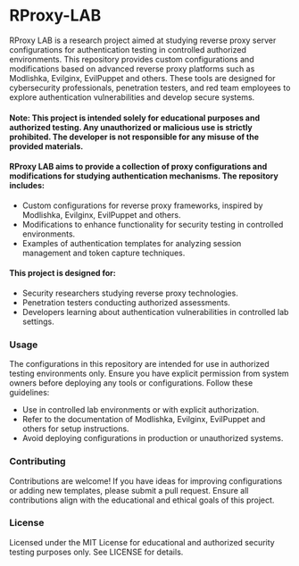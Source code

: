 # RProxy-LAB
RProxy LAB is a research project aimed at studying reverse proxy server configurations for authentication testing in controlled authorized environments. This repository provides custom configurations and modifications based on advanced reverse proxy platforms such as Modlishka, Evilginx, EvilPuppet and others. These tools are designed for cybersecurity professionals, penetration testers, and red team employees to explore authentication vulnerabilities and develop secure systems.

#### Note: This project is intended solely for educational purposes and authorized testing. Any unauthorized or malicious use is strictly prohibited. The developer is not responsible for any misuse of the provided materials.

#### RProxy LAB aims to provide a collection of proxy configurations and modifications for studying authentication mechanisms. The repository includes:

- Custom configurations for reverse proxy frameworks, inspired by Modlishka, Evilginx, EvilPuppet and others.
- Modifications to enhance functionality for security testing in controlled environments.
- Examples of authentication templates for analyzing session management and token capture techniques.

#### This project is designed for:

- Security researchers studying reverse proxy technologies.
- Penetration testers conducting authorized assessments.
- Developers learning about authentication vulnerabilities in controlled lab settings.

### Usage

The configurations in this repository are intended for use in authorized testing environments only. Ensure you have explicit permission from system owners before deploying any tools or configurations. Follow these guidelines:

- Use in controlled lab environments or with explicit authorization.
- Refer to the documentation of Modlishka, Evilginx, EvilPuppet and others for setup instructions.
- Avoid deploying configurations in production or unauthorized systems.

### Contributing
Contributions are welcome! If you have ideas for improving configurations or adding new templates, please submit a pull request. Ensure all contributions align with the educational and ethical goals of this project.

### License
Licensed under the MIT License for educational and authorized security testing purposes only. See LICENSE for details.
